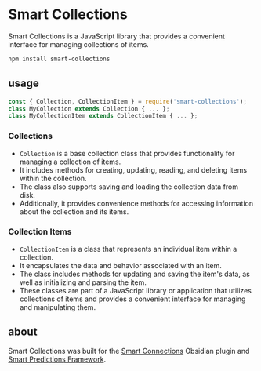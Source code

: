 # Smart Collections
Smart Collections is a JavaScript library that provides a convenient interface for managing collections of items.

```bash
npm install smart-collections
```

## usage

```javascript
const { Collection, CollectionItem } = require('smart-collections');
class MyCollection extends Collection { ... };
class MyCollectionItem extends CollectionItem { ... };
```

### Collections

- `Collection` is a base collection class that provides functionality for managing a collection of items.
- It includes methods for creating, updating, reading, and deleting items within the collection.
- The class also supports saving and loading the collection data from disk. 
- Additionally, it provides convenience methods for accessing information about the collection and its items.

### Collection Items

- `CollectionItem` is a class that represents an individual item within a collection.
- It encapsulates the data and behavior associated with an item.
- The class includes methods for updating and saving the item's data, as well as initializing and parsing the item.
- These classes are part of a JavaScript library or application that utilizes collections of items and provides a convenient interface for managing and manipulating them.

## about
Smart Collections was built for the [Smart Connections](https://smartconnections.app) Obsidian plugin and [Smart Predictions Framework](https://wfhbrian.com/).
